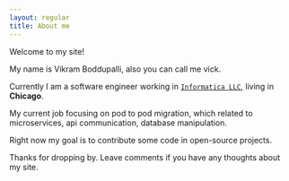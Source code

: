 ```yaml
---
layout: regular
title: About me
---
```


Welcome to my site!

My name is Vikram Boddupalli, also you can call me vick.

Currently I am a software engineer working in [`Informatica LLC`], living in **Chicago**.

My current job focusing on pod to pod migration, which related to microservices, api communication, database manipulation.

Right now my goal is to contribute some code in open-source projects.

Thanks for dropping by. Leave comments if you have any thoughts about my site.

[`Informatica LLC`]: https://www.informatica.com/#fbid=K9c_zH5jojx



